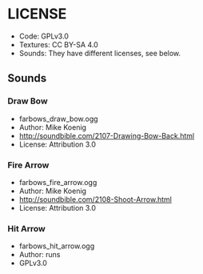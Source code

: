 # LICENSE

- Code: GPLv3.0
- Textures: CC BY-SA 4.0
- Sounds: They have different licenses, see below.

## Sounds

### Draw Bow
- farbows_draw_bow.ogg
- Author: Mike Koenig
- http://soundbible.com/2107-Drawing-Bow-Back.html
- License: Attribution 3.0

### Fire Arrow
- farbows_fire_arrow.ogg
- Author: Mike Koenig
- http://soundbible.com/2108-Shoot-Arrow.html
- License: Attribution 3.0

### Hit Arrow
- farbows_hit_arrow.ogg
- Author: runs
- GPLv3.0
